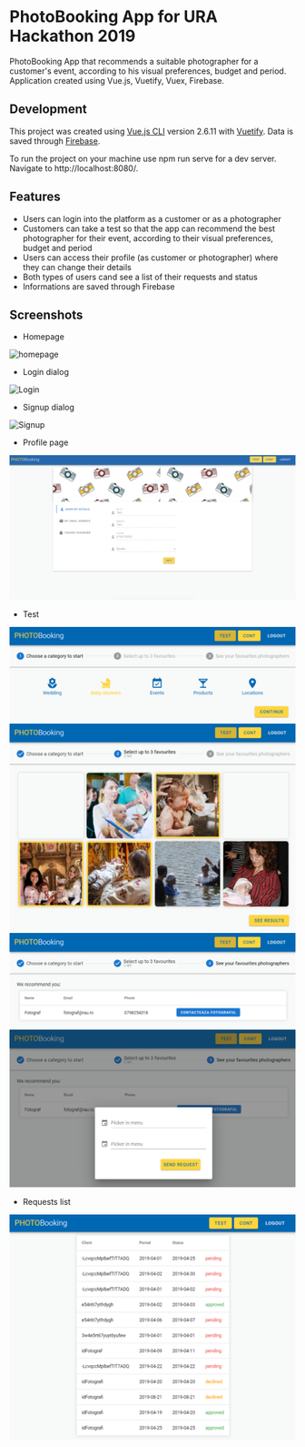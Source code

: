 # PhotoBooking App for URA Hackathon 2019

PhotoBooking App that recommends a suitable photographer for a customer's event, according to his visual preferences, budget and period.
Application created using Vue.js, Vuetify, Vuex, Firebase.

## Development

This project was created using [Vue.js CLI](https://vuejs.org/) version 2.6.11 with [Vuetify](https://vuetifyjs.com/en/).
Data is saved through [Firebase](https://firebase.google.com/docs).

To run the project on your machine use npm run serve for a dev server. Navigate to http://localhost:8080/.

## Features

* Users can login into the platform as a customer or as a photographer
* Customers can take a test so that the app can recommend the best photographer for their event, according to their visual preferences, budget and period
* Users can access their profile (as customer or photographer) where they can change their details
* Both types of users cand see a list of their requests and status 
* Informations are saved through Firebase

## Screenshots
* Homepage

![homepage](src/assets/hp.png?raw=true "Homepage")

* Login dialog

![Login](src/assets/login.png?raw=true "Login")

* Signup dialog

![Signup](src/assets/signup.png?raw=true "Signup")

* Profile page

![Profile](src/assets/profile.png?raw=true "Profile")

* Test

![Test1](src/assets/test1.png?raw=true "Test1")
![Test2](src/assets/test2.png?raw=true "Test2")
![Test3](src/assets/test3.png?raw=true "Test3")
![Test4](src/assets/test4.png?raw=true "Test4")

* Requests list

![Requests](src/assets/table.png?raw=true "Requests")

